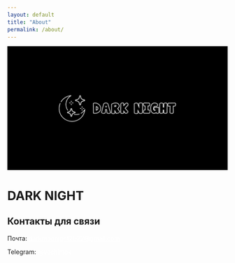 ```yaml
---
layout: default
title: "About"
permalink: /about/
---
```


<div class="title-page">
  <img src="/images/obl.png">
  <h1>DARK NIGHT</h1>
  <p></p>
  <h2>Контакты для связи</h2>
  <p>Почта: <a href="mailto: darkmoonight2022@gmail.com" style="color: white;">darkmoonight2022@gmail.com</a></p>
  <p>Telegram: <a href="https://t.me/yoshimok" style="color: white;">@yoshimok</a></p>
</div>